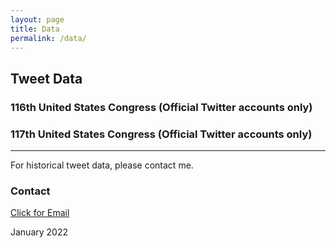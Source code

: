 ```yaml
--- 
layout: page
title: Data
permalink: /data/
---
```


## Tweet Data

### 116th United States Congress (Official Twitter accounts only)


### 117th United States Congress (Official Twitter accounts only)

---

For historical tweet data, please contact me.

### Contact
[Click for Email](mailto:cxg172030@utdallas.edu)


January 2022
